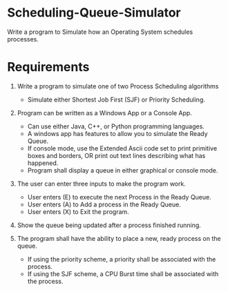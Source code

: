 # Scheduling-Queue-Simulator

Write a program to Simulate how an Operating System schedules processes.

# Requirements

1. Write a program to simulate one of two Process Scheduling algorithms
    - Simulate either Shortest Job First (SJF) or Priority Scheduling.

2. Program can be written as a Windows App or a Console App.
    - Can use either Java, C++, or Python programming languages.
    - A windows app has features to allow you to simulate the Ready Queue.
    - If console mode, use the Extended Ascii code set to print primitive boxes and borders, OR print out text lines describing what has happened.
    - Program shall display a queue in either graphical or console mode.

3. The user can enter three inputs to make the program work.
    - User enters (E) to execute the next Process in the Ready Queue.
    - User enters (A) to Add a process in the Ready Queue.
    - User enters (X) to Exit the program.

4. Show the queue being updated after a process finished running.

5. The program shall have the ability to place a new, ready process on the queue.
    - If using the priority scheme, a priority shall be associated with the process.
    - If using the SJF scheme, a CPU Burst time shall be associated with the process.